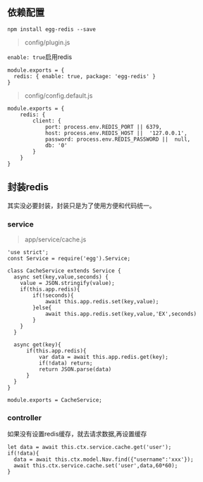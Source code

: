 

## 依赖配置

```
npm install egg-redis --save
```

> config/plugin.js

`enable: true`启用redis

```
module.exports = {
  redis: { enable: true, package: 'egg-redis' }
}
```

> config/config.default.js

```
module.exports = {
	redis: {
        client: {
            port: process.env.REDIS_PORT || 6379,
            host: process.env.REDIS_HOST ||  '127.0.0.1',
            password: process.env.REDIS_PASSWORD ||  null,
            db: '0'
        }
    }
}
```

## 封装redis

其实没必要封装，封装只是为了使用方便和代码统一。

### service

> app/service/cache.js

```
'use strict';
const Service = require('egg').Service;

class CacheService extends Service {
  async set(key,value,seconds) {
    value = JSON.stringify(value);
    if(this.app.redis){
        if(!seconds){
            await this.app.redis.set(key,value);
        }else{
            await this.app.redis.set(key,value,'EX',seconds)
        }
    }
  }

  async get(key){
      if(this.app.redis){
          var data = await this.app.redis.get(key);
          if(!data) return;
          return JSON.parse(data)
      }
  }
}

module.exports = CacheService;
```

### controller

如果没有设置redis缓存，就去请求数据,再设置缓存

```
let data = await this.ctx.service.cache.get('user');
if(!data){
  data = await this.ctx.model.Nav.find({"username":'xxx'});
  await this.ctx.service.cache.set('user',data,60*60);
}
```